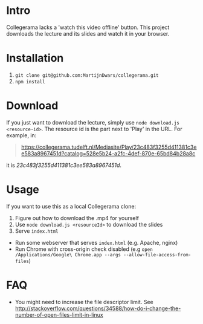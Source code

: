 # Intro

Collegerama lacks a 'watch this video offline' button. This project downloads the lecture and its slides and watch it in your browser.

# Installation

1. `git clone git@github.com:MartijnDwars/collegerama.git`
2. `npm install`

# Download

If you just want to download the lecture, simply use `node download.js <resource-id>`. The resource id is the part next to 'Play' in the URL. For example, in:

> https://collegerama.tudelft.nl/Mediasite/Play/23c483f3255d411381c3ee583a8967451d?catalog=528e5b24-a2fc-4def-870e-65bd84b28a8c

it is *23c483f3255d411381c3ee583a8967451d*.

# Usage

If you want to use this as a local Collegerama clone:

1. Figure out how to download the .mp4 for yourself
2. Use `node download.js <resourceId>` to download the slides
3. Serve `index.html`
  * Run some webserver that serves `index.html` (e.g. Apache, nginx)
  * Run Chrome with cross-origin check disabled (e.g `open /Applications/Google\ Chrome.app --args --allow-file-access-from-files`)


# FAQ

- You might need to increase the file descriptor limit. See http://stackoverflow.com/questions/34588/how-do-i-change-the-number-of-open-files-limit-in-linux

